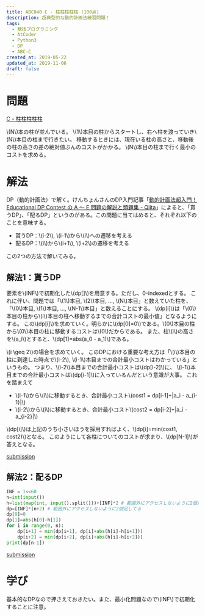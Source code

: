 ```yaml
---
title: ABC040 C - 柱柱柱柱柱 (100点)
description: 超典型的な動的計画法練習問題！
tags:
  - 競技プログラミング
  - AtCoder
  - Python3
  - DP
  - ABC-C
created_at: 2019-05-22
updated_at: 2019-11-06
draft: false
---
```


# 問題

[C - 柱柱柱柱柱](https://atcoder.jp/contests/abc040/tasks/abc040_c)

\\(N\\)本の柱が並んでいる。
\\(1\\)本目の柱からスタートし、右へ柱を渡っていき\\(N\\)本目の柱まで行きたい。
移動するときには、現在いる柱の高さと、移動後の柱の高さの差の絶対値ぶんのコストがかかる。
\\(N\\)本目の柱まで行く最小のコストを求める。

# 解法
DP（動的計画法）で解く。けんちょんさんのDP入門記事「[動的計画法超入門！ Educational DP Contest の A ～ E 問題の解説と類題集 - Qiita](https://qiita.com/drken/items/dc53c683d6de8aeacf5a#%E5%88%A5%E8%A7%A3-1-%E9%85%8D%E3%82%8B-dp)」によると、「貰うDP」、「配るDP」というのがある。この問題に当てはめると、それぞれ以下のことを意味する。

- 貰うDP：\\(i-2\\), \\(i-1\\)から\\(i\\)への遷移を考える
- 配るDP：\\(i\\)から\\(i+1\\), \\(i+2\\)の遷移を考える

この2つの方法で解いてみる。

## 解法1：貰うDP
要素を\\(INF\\)で初期化した\\(dp[]\\)を用意する。ただし、0-indexedとする。
これに伴い、問題では「\\(1\\)本目, \\(2\\)本目, ..., \\\(N\\)本目」と数えていた柱を、
「\\(0\\)本目, \\(1\\)本目, ..., \\\(N-1\\)本目」と数えることにする。
\\(dp[i]\\)は「\\(0\\)本目の柱から\\(i\\)本目の柱へ移動するまでの合計コストの最小値」となるようにする。
この\\(dp[i]\\)を求めていく。明らかに\\(dp[0]=0\\)である。\\(0\\)本目の柱から\\(0\\)本目の柱に移動するコストは\\(0\\)だからである。
また、柱\\(i\\)の高さを\\(a_i\\)とすると、\\(dp[1]=abs(a_0 - a_1)\\)である。

\\(i \geq 2\\)の場合を求めていく。
このDPにおける重要な考え方は「\\(i\\)本目の柱に到達した時点で\\(i-2\\), \\(i-1\\)本目までの合計最小コストはわかっている」というもの。
つまり、\\(i-2\\)本目までの合計最小コストは\\(dp[i-2]\\)に、
\\(i-1\\)本目までの合計最小コストは\\(dp[i-1]\\)に入っているんだという意識が大事。
これを踏まえて
- \\(i-1\\)から\\(i\\)に移動するとき、合計最小コスト\\(cost1 = dp[i-1]+|a_i - a_{i-1}|\\)
- \\(i-2\\)から\\(i\\)に移動するとき、合計最小コスト\\(cost2 = dp[i-2]+|a_i - a_{i-2}|\\)

\\(dp[i]\\)は上記のうち小さいほうを採用すればよく、\\(dp[i]=min(cost1, cost2)\\)となる。
このようにして各柱についてのコストが求まり、\\(dp[N-1]\\)が答えとなる。

[submission](https://atcoder.jp/contests/abc040/submissions/5101300)

## 解法2：配るDP

```python
INF = 1<<60
n=int(input())
h=list(map(int, input().split()))+[INF]*2 # 範囲外にアクセスしないように2個足してる
dp=[INF]*(n+2) # 範囲外にアクセスしないように2個足してる
dp[0]=0
dp[1]=abs(h[0]-h[1])
for i in range(0, n):
    dp[i+1] = min(dp[i+1], dp[i]+abs(h[i]-h[i+1]))
    dp[i+2] = min(dp[i+2], dp[i]+abs(h[i]-h[i+2]))
print(dp[n-1])
```

[submission](https://atcoder.jp/contests/abc040/submissions/5186185)

# 学び
基本的なDPなので押さえておきたい。また、最小化問題なので\\(INF\\)で初期化することに注意。
